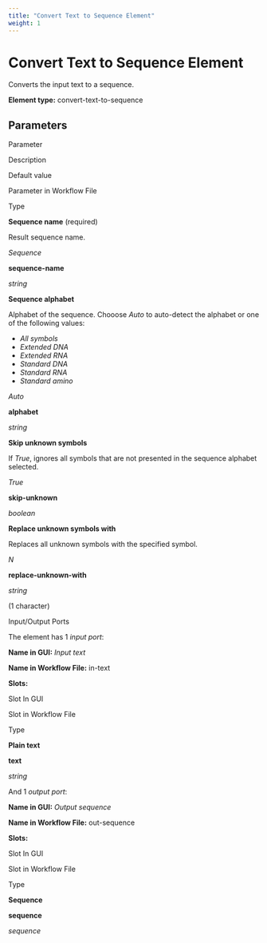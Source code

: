```yaml
---
title: "Convert Text to Sequence Element"
weight: 1
---
```



# Convert Text to Sequence Element

Converts the input text to a sequence.

**Element type:** convert-text-to-sequence

Parameters
----------

Parameter

Description

Default value

Parameter in Workflow File

Type

**Sequence name** (required)

Result sequence name.

_Sequence_

**sequence-name**

_string_

**Sequence alphabet**

Alphabet of the sequence. Chooose _Auto_ to auto-detect the alphabet or one of the following values:

*   _All symbols_
*   _Extended DNA_
*   _Extended RNA_
*   _Standard DNA_
*   _Standard RNA_
*   _Standard amino_

_Auto_

**alphabet**

_string_

**Skip unknown symbols**

If _True_, ignores all symbols that are not presented in the sequence alphabet selected.

_True_

**skip-unknown**

_boolean_

**Replace unknown symbols with**

Replaces all unknown symbols with the specified symbol.

_N_

**replace-unknown-with**

_string_

(1 character)

Input/Output Ports

The element has 1 _input port_:

**Name in GUI:** _Input text_

**Name in Workflow File:** in-text

**Slots:**

Slot In GUI

Slot in Workflow File

Type

**Plain text**

**text**

_string_

And 1 _output port_:

**Name in GUI:** _Output sequence_

**Name in Workflow File:** out-sequence

**Slots:**

Slot In GUI

Slot in Workflow File

Type

**Sequence**

**sequence**

_sequence_

